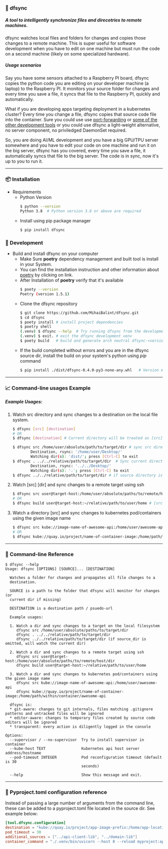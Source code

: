 ### 🔄 dfsync
##### A tool to intelligently synchronize files and direcotries to remote machines.

dfsync watches local files and folders for changes and copies those changes to a remote machine. This is super useful for software development when you have to edit on one machine but must run the code on a second machine (likely on some specialized hardware).

##### Usage scenarios

Say you have some sensors attached to a Raspberry PI board, dfsync copies the python code you are editing on your developer machine (a laptop) to the Raspberry PI. It monitors your source folder for changes and every time you save a file, it syncs that file to the Raspberry PI, quickly and automatically.

What if you are developing apps targeting deployment in a kubernetes cluster? Every time you change a file, dfsync copies that source code file into the container. Sure you could use use [port-forwarding](https://kubernetes.io/docs/tasks/access-application-cluster/port-forward-access-application-cluster/) or [some of the other development tools](https://kubernetes.io/docs/tasks/access-application-cluster/port-forward-access-application-cluster/) or you could use dfsync a light-weight alternative, no server component, no priviledged DaemonSet required.

So, you are doing AI/ML development and you have a big GPU/TPU server somewhere and you have to edit your code on one machine and run it on the big server, dfsync has you covered, every time you save a file, it automatically syncs that file to the big server. The code is in sync, now it's up to you to run it.

---

### 📦 Installation

- Requirements
    - Python Version
      ```bash
      $ python --version
      Python 3.8  # Python version 3.8 or above are required
      ```
    - Install using pip package manager
      ````bash
      $ pip install dfsync
      ````

### 🔨 Development
  
- Build and install dfsync on your computer
    - Make Sure **poetry** dependency management and built tool is install in your System.
    - You can find the installation instruction and other information
      about [poetry](https://python-poetry.org/docs/#osx--linux--bashonwindows-install-instructions) by clicking on
      link.
    - After Installation of **poetry** verify that it's available
      ```bash
      $ poety --version
      Poetry (version 1.5.1)
      ```
    - Clone the dfsync repository
      ```bash
      $ git clone https://github.com/MihaiBalint/dfsync.git
      $ cd dfsync
      $ poety install # install project dependencies
      $ poetry shell
      (.venv) $ dfsync --help  # Try running dfsync from the development venv that poerty created
      (.venv) $ exit. # exit the dfsync development venv
      $ poety build   # build and generate arch neutral dfsync-<version>-py3-none-any.whl and an archive tar.gz file.
      ```
    - If the build completed without errors and you are in the dfsync source dir, install the build on your system's python using _pip_ command
      ```bash
      $ pip install ./dist/dfsync-0.4.0-py3-none-any.whl   # Version might be different 
      ```
---
        
### 📈 Command-line usages Example
##### Example Usages:
1. Watch src directory and sync changes to a destination on the local file system.
   ```bash
   $ dfsync [src] [destination]
   # OR
   $ dfsync [destination] # Current directory will be treated as [src]
   ```
   ```bash
   $ dfsync src /home/user/absolute/path/to/target/dir # sync src directory to destination.
           Destination, rsync: '/home/user/Desktop/'
           Watching dir(s): 'dist/'; press [Ctrl-C] to exit
   $ dfsync . ../../relative/path/to/target/dir  # Sync current directory (.) into relatively mentioned path.
           Destination, rsync: '../../Desktop/'
           Watching dir(s): '.'; press [Ctrl-C] to exit
   $ dfsync ../../relative/path/to/target/dir # if source directory is omitted, current directory is considered at src directory.
   ```
2. Watch [src] [dir] and sync changes to a remote target using ssh
   ```bash
   $ dfsync src user@target-host:/home/user/absolute/paths/to/remote/host/dir # [src] to [dest] absolute directory.
   # OR
   $ dfsync build user@target-host:~/relative/path/to/user/home # [src=build] to [relative path]
   ```
3. Watch a directory [src] and sync changes to kubernetes pod/containers using the given image name
   ```bash
   $ dfsync src kube://image-name-of-awesome-api:/home/user/awesome-api # 
   # OR
   $ dfsync kube://quay.io/project/name-of-container-image:/home/path/within/container/awesome-api
   ```
---
### 👀 Command-line Reference
```
$ dfsync --help
Usage: dfsync [OPTIONS] [SOURCE]... [DESTINATION]

  Watches a folder for changes and propagates all file changes to a
  destination.

  SOURCE is a path to the folder that dfsync will monitor for changes (or
  current dir if missing)

  DESTINATION is a destination path / psuedo-url

  Example usages:

  1. Watch a dir and sync changes to a target on the local filesystem
     dfsync src /home/user/absolute/paths/to/target/dir
     dfsync . ../../relative/path/to/target/dir
     dfsync ../../relative/path/to/target/dir (if source_dir is omitted, will watch the current dir)

  2. Watch a dir and sync changes to a remote target using ssh
     dfsync src user@target-host:/home/user/absolute/paths/to/remote/host/dir
     dfsync build user@target-host:~/relative/path/to/user/home

  3. Watch a dir and sync changes to kubernetes pod/containers using the given image name
     dfsync src kube://image-name-of-awesome-api:/home/user/awesome-api
     dfsync kube://quay.io/project/name-of-container-image:/home/path/within/container/awesome-api

  dfsync is:
  * git-aware: changes to git internals, files matching .gitignore patterns and untracked files will be ignored
  * editor-aware: changes to temporary files created by source code editors will be ignored
  * transparent: every action is diligently logged in the console

Options:
  --supervisor / --no-supervisor  Try to install supervisor in container
  --kube-host TEXT                Kubernetes api host server address/hostname
  --pod-timeout INTEGER           Pod reconfiguration timeout (default is 30
                                  seconds)

  --help                          Show this message and exit.
```

---
### 📄 Pyproject.toml configuration reference
Instead of passing a large number of arguments from the command line, these can be added to a pyproject.toml file located in the source dir. See example below:

```toml
[tool.dfsync.configuration]
destination = "kube://quay.io/project/app-image-prefix:/home/app-location"
pod_timeout = 30
additional_sources = ["../api-client-lib", "../domain-lib"]
container_command = "./.venv/bin/uvicorn --host 0 --reload myproject:app"
```

